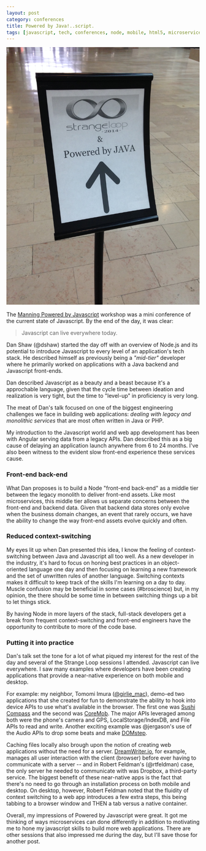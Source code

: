 ```yaml
---
layout: post
category: conferences
title: Powered by Java!..script.
tags: [javascript, tech, conferences, node, mobile, html5, microservices, strangeloop]
---
```


![Java -- The Future](/images/pbjs.jpg)

The [Manning Powered by Javascript](http://www.manning.com/poweredbyjavascript/) workshop was a mini conference of the current state of Javascript.
By the end of the day, it was clear:
> Javascript can live everywhere today.

Dan Shaw (@dshaw) started the day off with an overview of Node.js and its potential to introduce
Javascript to every level of an application's tech stack.
He described himself as previously being a _"mid-tier"_ developer where he primarily worked on
applications with a Java backend and Javascript front-ends.

Dan described Javascript as a beauty and a beast because it's a approchable language, given that
the cycle time between ideation and realization is very tight, but the time to "level-up" in proficiency is very long.

The meat of Dan's talk focused on one of the biggest engineering challenges we face in building web applications: *dealing with legacy and monolithic services* that are most often written in Java or PHP.

My introduction to the Javascript world and web app development has been with Angular serving data from a legacy APIs.
Dan described this as a big cause of delaying an application launch anywhere from 6 to 24 months. I've also been witness to the evident slow front-end experience these services cause.

### Front-end back-end

What Dan proposes is to build a Node "front-end back-end" as a middle tier between the legacy monolith to deliver front-end assets.
Like most microservices, this middle tier allows us separate concerns between the front-end and backend data.
Given that backend data stores only evolve when the business domain changes, an event that rarely occurs, we have the ability to change the way front-end assets evolve quickly and often.

### Reduced context-switching
My eyes lit up when Dan presented this idea, I know the feeling of context-switching between Java and Javascript all too well.
As a new developer in the industry, it's hard to focus on honing best practices in an object-oriented language one day and then focusing on learning a new framework and the set of unwritten rules of another language.
Switching contexts makes it difficult to keep track of the skills I'm learning on a day to day. Muscle confusion may be beneficial in some cases (#broscience) but, in my opinion, the there should be some time in between switching things up a bit to let things stick.

By having Node in more layers of the stack, full-stack developers get a break from frequent context-switching and front-end engineers have the opportunity to contribute to more of the code base.

### Putting it into practice

Dan's talk set the tone for a lot of what piqued my interest for the rest of the day and several of the Strange Loop sessions I attended.
Javascript can live everywhere. I saw many examples where developers have been creating applications that provide a near-native experience on both mobile and desktop.

For example: my neighbor, Tomomi Imura ([@girlie_mac](https://twitter.com/girlie_mac)), demo-ed two applications that she created for fun to demonstrate the ability to hook into device APIs to use what's available in the browser.
The first one was [Sushi Compass](http://vimeo.com/92208773) and the second was [CoreMob](https://github.com/coremob/camera).
The major APIs leveraged among both were the phone's camera and GPS, LocalStorage/IndexDB, and File APIs to read and write.
Another exciting example was @jergason's use of the Audio APIs to drop some beats and make [DOMstep](http://youtu.be/QAwbjMdXj-Y).

Caching files locally also brough upon the notion of creating web applications without the need for a server.
[DreamWriter.io](http://dreamwriter.io), for example, manages all user interaction with the client (browser) before ever having to communicate with a server -- and in Robert Feldman's (@rtfeldman) case, the only server he needed to communicate with was Dropbox, a third-party service.
The biggest benefit of these near-native apps is the fact that there's no need to go through an installation process on both mobile and desktop. On desktop, however, Robert Feldman noted that the fluidity of context switching to a web app introduces a few extra steps, this being tabbing to a browser window and THEN a tab versus a native container.

Overall, my impressions of Powered by Javascript were great. It got me thinking of ways microservices can done differently in addition to motivating me to hone my javascript skills to
build more web applications. There are other sessions that also impressed me during the day, but I'll save those for another post.
